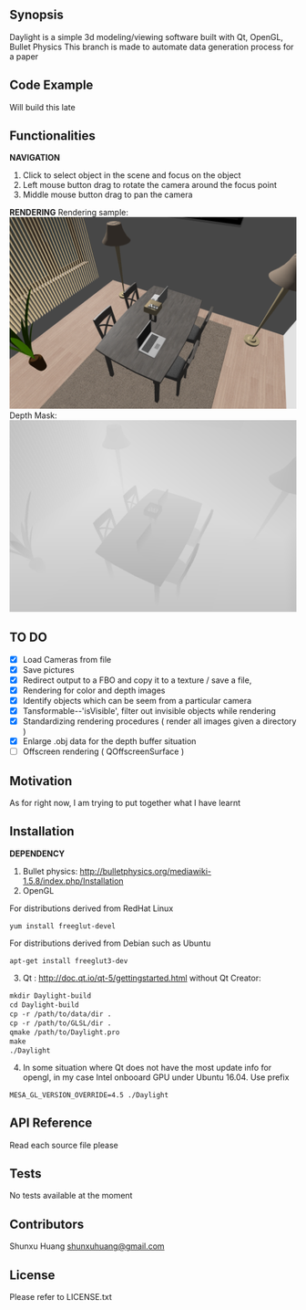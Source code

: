 ## Synopsis

Daylight is a simple 3d modeling/viewing software built with Qt, OpenGL, Bullet Physics
This branch is made to automate data generation process for a paper

## Code Example

Will build this late

## Functionalities

__NAVIGATION__
1. Click to select object in the scene and focus on the object
2. Left mouse button drag to rotate the camera around the focus point
3. Middle mouse button drag to pan the camera 


__RENDERING__
Rendering sample: 
![alt text](https://github.com/Shunxu-H/DayLight/blob/master/sampleImages/color.png?raw=true)
Depth Mask:
![alt text](https://github.com/Shunxu-H/DayLight/blob/master/sampleImages/depth.png?raw=true)


## TO DO

- [X] Load Cameras from file 
- [X] Save pictures
- [X] Redirect output to a FBO and copy it to a texture / save a file, 
- [X] Rendering for color and depth images
- [X] Identify objects which can be seem from a particular camera
- [X] Tansformable--'isVisible', filter out invisible objects while rendering
- [X] Standardizing rendering procedures ( render all images given a directory )
- [X] Enlarge .obj data for the depth buffer situation 
- [ ] Offscreen rendering ( QOffscreenSurface )

## Motivation

As for right now, I am trying to put together what I have learnt

## Installation

__DEPENDENCY__
1. Bullet physics: http://bulletphysics.org/mediawiki-1.5.8/index.php/Installation
2. OpenGL 

For distributions derived from RedHat Linux

```
yum install freeglut-devel
```

For distributions derived from Debian such as Ubuntu

```
apt-get install freeglut3-dev
```

3. Qt : http://doc.qt.io/qt-5/gettingstarted.html
	without Qt Creator:
	
```
mkdir Daylight-build
cd Daylight-build
cp -r /path/to/data/dir .
cp -r /path/to/GLSL/dir .
qmake /path/to/Daylight.pro
make
./Daylight
```


4. In some situation where Qt does not have the most update info for opengl, in my case Intel onbooard GPU under Ubuntu 16.04. Use prefix 

```
MESA_GL_VERSION_OVERRIDE=4.5 ./Daylight
```

## API Reference

Read each source file please 

## Tests

No tests available at the moment

## Contributors

Shunxu Huang
shunxuhuang@gmail.com

## License

Please refer to LICENSE.txt